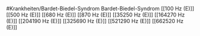 #Krankheiten/Bardet-Biedel-Syndrom
Bardet-Biedel-Syndrom
[[100 Hz (E)]]
[[500 Hz (E)]]
[[680 Hz (E)]]
[[870 Hz (E)]]
[[35250 Hz (E)]]
[[164270 Hz (E)]]
[[204190 Hz (E)]]
[[325690 Hz (E)]]
[[521290 Hz (E)]]
[[662520 Hz (E)]]